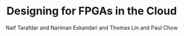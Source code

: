---
"ENTRYTYPE": "article"
"ID": "tarafdar:designtest2018"
"author": "Naif Tarafdar and Nariman Eskandari and Thomas Lin and Paul Chow"
"journal": "IEEE Design \\& Test"
"month": "feb"
"mynote": "Appeared online september 8, 2017"
"note": "\\beginhtmlonly\n\\htmladdnormallinkIEEE Xplorehttps://ieeexplore.ieee.org/document/8030335\n\
  \\endhtmlonly"
"number": "1"
"pages": "23-29"
"title": "Designing for FPGAs in the Cloud"
"volume": "35"
"year": "2018"
---